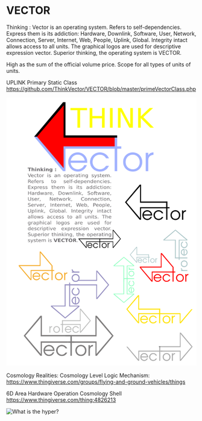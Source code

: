 VECTOR
======

Thinking : Vector is an operating system. Refers to self-dependencies. Express them is its addiction: Hardware, Downlink, Software, User, Network, Connection, Server, Internet, Web, People, Uplink, Global. Integrity intact allows access to all units. The graphical logos are used for descriptive expression vector. Superior thinking, the operating system is VECTOR.

High as the sum of the official volume price. Scope for all types of units of units.

UPLINK Primary Static Class
https://github.com/ThinkVector/VECTOR/blob/master/primeVectorClass.php

![vector logos](https://github.com/ferditekin/VECTOR/blob/5c8972d3d2fe10556135b173a9ec861e57059e9a/vector.logos.png)

Cosmology Realities: Cosmology Level Logic Mechanism:
https://www.thingiverse.com/groups/flying-and-ground-vehicles/things

6D Area Hardware Operation Cosmology Shell
https://www.thingiverse.com/thing:4826213

![What is the hyper?](https://s-media-cache-ak0.pinimg.com/originals/a6/a2/87/a6a287193d155fc4f2fa74f643e7e34a.jpg)
